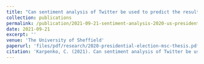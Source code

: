 ```yaml
---
title: "Can sentiment analysis of Twitter be used to predict the results of the 2020 US Presidential Election?"
collection: publications
permalink: /publication/2021-09-21-sentiment-analysis-2020-us-presidential-election
date: 2021-09-21
excerpt: ''
venue: 'The University of Sheffield'
paperurl: 'files/pdf/research/2020-presidential-election-msc-thesis.pdf'
citation: 'Karpenko, C. (2021). Can sentiment analysis of Twitter be used to predict the results of the 2020 US Presidential Election? &lsqb;Unpublished masters thesis&rsqb;. The University of Sheffield.'
---
```

